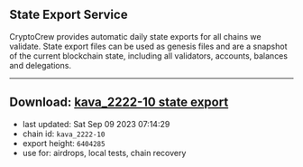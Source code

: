 ## State Export Service
CryptoCrew provides automatic daily state exports for all chains we validate. State export files can be used as genesis files and are a snapshot of the current blockchain state, including all validators, accounts, balances and delegations.

---
**Download: [kava_2222-10 state export](https://dl.ccvalidators.com/SERVICE/kava/kava_2222-10_export_6404285.json)**
---

- last updated: Sat Sep 09 2023 07:14:29
- chain id: `kava_2222-10`
- export height: `6404285`
- use for: airdrops, local tests, chain recovery
